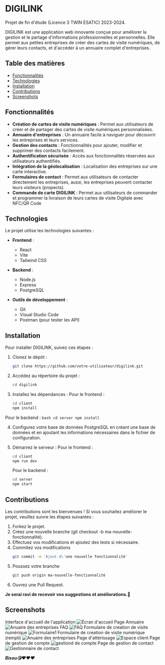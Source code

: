 # DIGILINK

Projet de fin d'étude (Licence 3 TWIN ESATIC) 2023-2024. 

DIGILINK est une application web innovante conçue pour améliorer la gestion et le partage d'informations professionnelles et personnelles. Elle permet aux petites entreprises de créer des cartes de visite numériques, de gérer leurs contacts, et d'accéder à un annuaire complet d'entreprises.

## Table des matières

- [Fonctionnalités](#Fonctionnalités)
- [Technologies](#Technologies)
- [Installation](#Installation)
- [Contributions](#Contributions)
- [Screenshots](#Screenshots)

## Fonctionnalités

- **Création de cartes de visite numériques** : Permet aux utilisateurs de créer et de partager des cartes de visite numériques personnalisées.
- **Annuaire d'entreprises** : Un annuaire facile à naviguer pour découvrir les entreprises et leurs services.
- **Gestion des contacts** : Fonctionnalités pour ajouter, modifier et supprimer des contacts facilement.
- **Authentification sécurisée** : Accès aux fonctionnalités réservées aux utilisateurs authentifiés.
- **Intégration de la géolocalisation** : Localisation des entreprises sur une carte interactive.
- **Formulaires de contact** : Permet aux utilisateurs de contacter directement les entreprises, aussi, les entreprises peuvent contacter leurs visiteurs (propects).
- **Commande de carte DIGILINK** : Permet aux utilisateurs de commander et programmer la livraison de leurs cartes de visite Digitale avec NFC/QR Code

## Technologies

Le projet utilise les technologies suivantes :

- **Frontend** :
  - React
  - Vite
  - Tailwind CSS

- **Backend** :
  - Node.js
  - Express
  - PostgreSQL

- **Outils de développement** :
  - Git
  - Visual Studio Code
  - Postman (pour tester les API)

## Installation

Pour installer DIGILINK, suivez ces étapes :

1. Clonez le dépôt :
   ```bash
   git clone https://github.com/votre-utilisateur/digilink.git
   ```
   
2. Accédez au répertoire du projet :
    ```bash
    cd digilink
    ```
3. Installez les dépendances :
  Pour le frontend :
    ```bash
    cd client
    npm install
    ```
Pour le backend :
    ```bash
    cd server
    npm install
    ```
    
4. Configurez votre base de données PostgreSQL en créant une base de données et en ajoutant les informations nécessaires dans le fichier de configuration.

5. Démarrez le serveur :
    Pour le frontend :
    ```bash
    cd client
    npm run dev
    ```
    Pour le backend :
    ```bash
    cd server
    npm start
    ```
    
## Contributions
Les contributions sont les bienvenues ! Si vous souhaitez améliorer le projet, veuillez suivre les étapes suivantes :

1. Forkez le projet.
2. Créez une nouvelle branche (git checkout -b ma-nouvelle-fonctionnalité).
3. Effectuez vos modifications et ajoutez des tests si nécessaire.
4. Commitez vos modifications
     ```bash
     git commit -m 'Ajout d\'une nouvelle fonctionnalité'
     ```
5. Poussez votre branche
     ```bash
     git push origin ma-nouvelle-fonctionnalité
     ```
6. Ouvrez une Pull Request.

**Je serai ravi de recevoir vos suggestions et améliorations.🤗**

## Screenshots

Interface d'accueil de l'application ![Écran d'accueil](images/DIGI1.PNG)
Page Annuaire ![Anuaire des entreprises](images/DIGI2.PNG)
FAQ ![FAQ](images/DIGI3.PNG)
Formulaire de creation de visite numérique ![Formulaire1 ](images/DIGI4.PNG)
Formulaire de creation de visite numérique (rempli) ![Anuaire des entreprises](images/DIGI5.PNG)
Page d'attérissage ![Espace client](images/DIGI6.PNG)
Page de gestion de compte ![gestiond de compte](images/DIGI7.PNG)
Page de gestion de contact ![Gestionnaire de contact](images/DIGI8.PNG)


***Bisou😘❤️❤️❤️***
